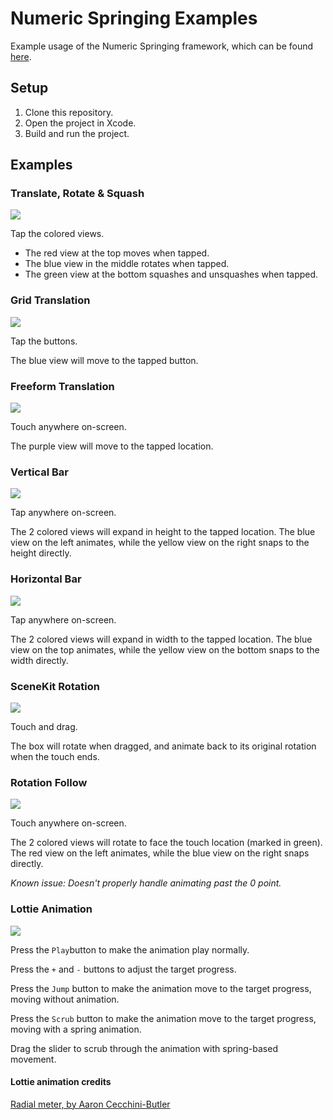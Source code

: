 # Numeric Springing Examples
Example usage of the Numeric Springing framework, which can be found [here](https://github.com/LactoseGK/swift-numeric-springing).

## Setup
1. Clone this repository.
2. Open the project in Xcode.
3. Build and run the project.


## Examples
### Translate, Rotate & Squash
![](translate_rotate_squash.gif)

Tap the colored views.

* The red view at the top moves when tapped.
* The blue view in the middle rotates when tapped.
* The green view at the bottom squashes and unsquashes when tapped.

### Grid Translation
![](grid_translation.gif)

Tap the buttons.

The blue view will move to the tapped button.

### Freeform Translation
![](freeform_translation.gif)

Touch anywhere on-screen.

The purple view will move to the tapped location.


### Vertical Bar
![](vertical_bar.gif)

Tap anywhere on-screen.

The 2 colored views will expand in height to the tapped location. The blue view on the left animates, while the yellow view on the right snaps to the height directly.

### Horizontal Bar
![](horizontal_bar.gif)

Tap anywhere on-screen.

The 2 colored views will expand in width to the tapped location. The blue view on the top animates, while the yellow view on the bottom snaps to the width directly.


### SceneKit Rotation
![](scenekit_rotation.gif)

Touch and drag.

The box will rotate when dragged, and animate back to its original rotation when the touch ends.

### Rotation Follow
![](rotation_follow.gif)

Touch anywhere on-screen.

The 2 colored views will rotate to face the touch location (marked in green). The red view on the left animates, while the blue view on the right snaps directly.

*Known issue: Doesn't properly handle animating past the 0 point.*

### Lottie Animation
![](lottie_animation.gif)

Press the `Play`button to make the animation play normally.

Press the `+` and `-` buttons to adjust the target progress.

Press the `Jump` button to make the animation move to the target progress, moving without animation.

Press the `Scrub` button to make the animation move to the target progress, moving with a spring animation.

Drag the slider to scrub through the animation with spring-based movement.

#### Lottie animation credits
[Radial meter, by Aaron Cecchini-Butler](https://lottiefiles.com/14941-radial-meter)
